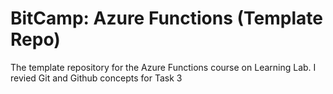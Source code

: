 # BitCamp: Azure Functions (Template Repo)
The template repository for the Azure Functions course on Learning Lab.
I revied Git and Github concepts for Task 3
